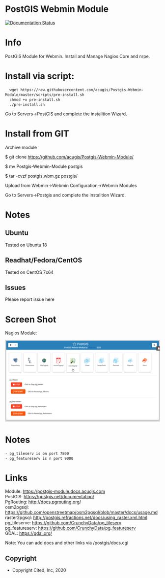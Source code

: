 
# PostGIS Webmin Module

[![Documentation Status](https://readthedocs.org/projects/nagios-webmin-module/badge/?version=latest)](https://nagios-module.citedcorp.com/en/latest/?badge=latest)



# Info
PostGIS Module for Webmin.  Install and Manage Nagios Core and nrpe.

# Install via script:

      wget https://raw.githubusercontent.com/acugis/Postgis-Webmin-Module/master/scripts/pre-install.sh
      chmod +x pre-install.sh
      ./pre-install.sh

Go to Servers->PostGIS and complete the installtion Wizard.

# Install from GIT
Archive module

$ git clone https://github.com/acugis/Postgis-Webmin-Module/

$ mv Postgis-Webmin-Module postgis

$ tar -cvzf postgis.wbm.gz postgis/

Upload from Webmin->Webmin Configuration->Webmin Modules

Go to Servers->Postgis and complete the installtion Wizard.

# Notes

## **Ubuntu**
Tested on Ubuntu 18

## **Readhat/Fedora/CentOS**
Tested on CentOS 7x64

## **Issues**
Please report issue here

# Screen Shot

Nagios Module:

![POstGIS](docs/_static/postgis.png)

# Notes
	- pg_tileserv is on port 7800
	- pg_featureserv is n port 9000

# Links
Module:    https://postgis-module.docs.acugis.com<br>
PostGIS:   https://postgis.net/documentation/<br>
PgRouting: http://docs.pgrouting.org/<br>
osm2pgsql: https://github.com/openstreetmap/osm2pgsql/blob/master/docs/usage.md<br>
raster2pgsql:  http://postgis.refractions.net/docs/using_raster.xml.html<br>
pg_tileserve:  https://github.com/CrunchyData/pg_tileserv<br>
pg_featureserv: https://github.com/CrunchyData/pg_featureserv<br>
GDAL: https://gdal.org/<br>

Note: You can add docs and other links via /postgis/docs.cgi

Copyright
---------

* Copyright Cited, Inc, 2020
